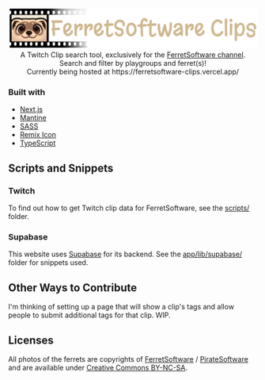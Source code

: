 <div align="center">
<img src="public/ferretsoftware-clips-header.png" />
<br>
A Twitch Clip search tool, exclusively for the <a href="https://www.twitch.tv/ferretsoftware">FerretSoftware channel</a>. Search and filter by playgroups and ferret(s)!
<br>
Currently being hosted at https://ferretsoftware-clips.vercel.app/
</div>

### Built with

- [Next.js](https://nextjs.org/)
- [Mantine](https://mantine.dev/)
- [SASS](https://sass-lang.com/)
- [Remix Icon](https://remixicon.com/)
- [TypeScript](https://www.typescriptlang.org/)

## Scripts and Snippets

### Twitch

To find out how to get Twitch clip data for FerretSoftware, see the [scripts/](scripts/) folder.

### Supabase

This website uses [Supabase](https://supabase.com/) for its backend. See the [app/lib/supabase/](app/lib/supabase/) folder for snippets used.

## Other Ways to Contribute

I'm thinking of setting up a page that will show a clip's tags and allow people to submit additional tags for that clip. WIP.

## Licenses

All photos of the ferrets are copyrights of [FerretSoftware](https://www.twitch.tv/ferretsoftware) / [PirateSoftware](https://www.twitch.tv/piratesoftware) and are available under [Creative Commons BY-NC-SA](https://creativecommons.org/licenses/by-nc-sa/4.0/).
